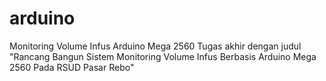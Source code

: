 # arduino
Monitoring Volume Infus Arduino Mega 2560 Tugas akhir dengan judul "Rancang Bangun Sistem Monitoring Volume Infus Berbasis Arduino Mega 2560 Pada RSUD Pasar Rebo"
